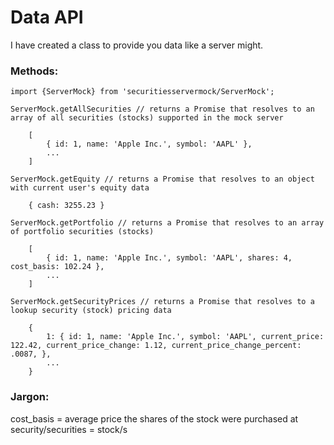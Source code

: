 # Data API

I have created a class to provide you data like a server might.

### Methods:

    import {ServerMock} from 'securitiesservermock/ServerMock';

    ServerMock.getAllSecurities // returns a Promise that resolves to an array of all securities (stocks) supported in the mock server

        [
            { id: 1, name: 'Apple Inc.', symbol: 'AAPL' },
            ...
        ]

    ServerMock.getEquity // returns a Promise that resolves to an object with current user's equity data

        { cash: 3255.23 }

    ServerMock.getPortfolio // returns a Promise that resolves to an array of portfolio securities (stocks)

        [
            { id: 1, name: 'Apple Inc.', symbol: 'AAPL', shares: 4, cost_basis: 102.24 },
            ...
        ]

    ServerMock.getSecurityPrices // returns a Promise that resolves to a lookup security (stock) pricing data

        {
            1: { id: 1, name: 'Apple Inc.', symbol: 'AAPL', current_price: 122.42, current_price_change: 1.12, current_price_change_percent: .0087, },
            ...
        }

### Jargon:
cost_basis = average price the shares of the stock were purchased at
security/securities = stock/s
